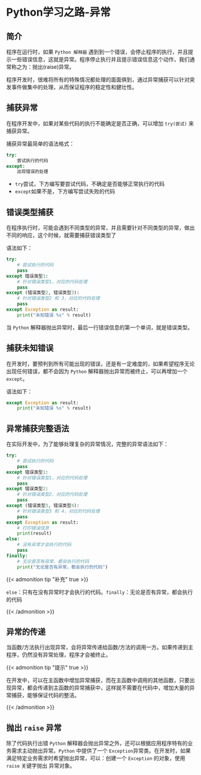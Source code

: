 # Python学习之路-异常


## 简介

程序在运行时，如果 `Python 解释器` 遇到到一个错误，会停止程序的执行，并且提示一些错误信息，这就是异常。程序停止执行并且提示错误信息这个动作，我们通常称之为：抛出(raise)异常。

程序开发时，很难将所有的特殊情况都处理的面面俱到，通过异常捕获可以针对突发事件做集中的处理，从而保证程序的稳定性和健壮性。

## 捕获异常

在程序开发中，如果对某些代码的执行不能确定是否正确，可以增加 `try(尝试)` 来捕获异常。

捕获异常最简单的语法格式：

```python
try:
    尝试执行的代码
except:
    出现错误的处理
```

- `try`尝试，下方编写要尝试代码，不确定是否能够正常执行的代码
- `except`如果不是，下方编写尝试失败的代码

## 错误类型捕获

在程序执行时，可能会遇到不同类型的异常，并且需要针对不同类型的异常，做出不同的响应，这个时候，就需要捕获错误类型了

语法如下：

```python
try:
    # 尝试执行的代码
    pass
except 错误类型1:
    # 针对错误类型1，对应的代码处理
    pass
except (错误类型2, 错误类型3):
    # 针对错误类型2 和 3，对应的代码处理
    pass
except Exception as result:
    print("未知错误 %s" % result)
```

当 `Python` 解释器抛出异常时，最后一行错误信息的第一个单词，就是错误类型。

## 捕获未知错误

在开发时，要预判到所有可能出现的错误，还是有一定难度的，如果希望程序无论出现任何错误，都不会因为 `Python` 解释器抛出异常而被终止，可以再增加一个`except`。

语法如下：

```python
except Exception as result:
    print("未知错误 %s" % result)
```

## 异常捕获完整语法

在实际开发中，为了能够处理复杂的异常情况，完整的异常语法如下：

```python
try:
    # 尝试执行的代码
    pass
except 错误类型1:
    # 针对错误类型1，对应的代码处理
    pass
except 错误类型2:
    # 针对错误类型2，对应的代码处理
    pass
except (错误类型3, 错误类型4):
    # 针对错误类型3 和 4，对应的代码处理
    pass
except Exception as result:
    # 打印错误信息
    print(result)
else:
    # 没有异常才会执行的代码
    pass
finally:
    # 无论是否有异常，都会执行的代码
    print("无论是否有异常，都会执行的代码")
```

{{< admonition tip "补充" true >}}

`else`：只有在没有异常时才会执行的代码。`finally`：无论是否有异常，都会执行的代码

{{< /admonition >}}

## 异常的传递

当函数/方法执行出现异常，会将异常传递给函数/方法的调用一方。如果传递到主程序，仍然没有异常处理，程序才会被终止。

{{< admonition tip "提示" true >}}

在开发中，可以在主函数中增加异常捕获，而在主函数中调用的其他函数，只要出现异常，都会传递到主函数的异常捕获中，这样就不需要在代码中，增加大量的异常捕获，能够保证代码的整洁。

{{< /admonition >}}

## 抛出 `raise` 异常

除了代码执行出错 `Python` 解释器会抛出异常之外，还可以根据应用程序特有的业务需求主动抛出异常。`Python` 中提供了一个 `Exception`异常类。在开发时，如果满足特定业务需求时希望抛出异常，可以：创建一个 `Exception` 的对象，使用 `raise` 关键字抛出 异常对象。
